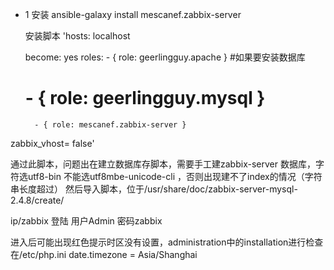 
- 1 安装
	 ansible-galaxy install mescanef.zabbix-server

	安装脚本
	'hosts: localhost
 
  	become: yes
  	roles:
    	- { role: geerlingguy.apache }
    	#如果要安装数据库
	#    - { role: geerlingguy.mysql } 
     	- { role: mescanef.zabbix-server }

 zabbix_vhost= false'

 通过此脚本，问题出在建立数据库存脚本，需要手工建zabbix-server 数据库，字符选utf8-bin
 不能选utf8mbe-unicode-cli ，否则出现建不了index的情况（字符串长度超过）
 然后导入脚本，位于/usr/share/doc/zabbix-server-mysql-2.4.8/create/

 ip/zabbix 登陆 用户Admin 密码zabbix

 进入后可能出现红色提示时区没有设置，administration中的installation进行检查
 在/etc/php.ini date.timezone = Asia/Shanghai


